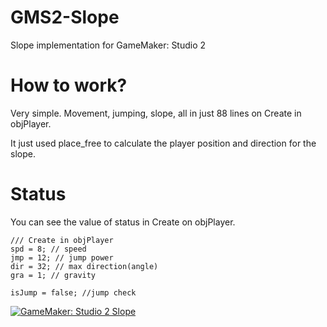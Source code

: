 # GMS2-Slope
Slope implementation for GameMaker: Studio 2

# How to work?
Very simple. Movement, jumping, slope, all in just 88 lines on Create in objPlayer.

It just used place_free to calculate the player position and direction for the slope.

# Status
You can see the value of status in Create on objPlayer.

```GML
/// Create in objPlayer
spd = 8; // speed
jmp = 12; // jump power
dir = 32; // max direction(angle)
gra = 1; // gravity

isJump = false; //jump check
```

[![GameMaker: Studio 2 Slope](http://img.youtube.com/vi/BSdb45EqEeI/0.jpg)](https://www.youtube.com/watch?v=BSdb45EqEeI)
